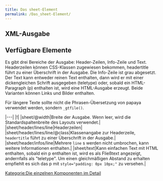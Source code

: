 ```yaml
---
title: Das sheet-Element
permalink: /Das_sheet-Element/
---
```


XML-Ausgabe
-----------

Verfügbare Elemente
-------------------

Es gibt drei Bereiche der Ausgabe: Header-Zeilen, Info-Zeile und Text. Headerzeilen können CSS-Klassen zugewiesen bekommen, headertitle führt zu einer Überschrift in der Ausgabe. Die Info-Zeile ist grau abgesetzt. Der Text kann entweder reinen Text enthalten, dann wird er mit einer dickengleichen Schrift ausgegeben (teletype) oder, sobald ein HTML-Paragraph (p) enthalten ist, wird eine HTML-Ausgabe erzeugt. Beide Varianten können Links und Bilder enthalten.

Für längere Texte sollte nicht die Phrasen-Übersetzung von papaya verwendet werden, sondern `_gtfile()`.

|---|
|!|
|sheet/@width|Breite der Ausgabe. Wenn leer, wird die Standardspaltenbreite des Layouts verwendet.|
|sheet/header/lines/line|Headerzeilen|
|sheet/header/lines/line/@class|Klassenangabe zur Headerzeile, `headertitle` führt zu einer Überschrift in der Ausgabe.|
|sheet/header/infos/line|Mehrere `line` s werden nicht umbrochen, kann weitere Informationen enthalten.|
|sheet/text|Kann einfachen Text mit HTML enthalten, sobald ein p enthalten ist, wird es als Fließtext angezeigt, andernfalls als "teletype". Um einen gleichmäßigen Abstand zu erhalten empfiehlt es sich das p mit `style="padding: 0px 10px;"` zu versehen.|

[Kategorie:Die einzelnen Komponenten im Detail](export_de/Kategorie:Die_einzelnen_Komponenten_im_Detail.md)